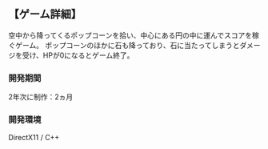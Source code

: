 ## 【ゲーム詳細】
空中から降ってくるポップコーンを拾い、中心にある円の中に運んでスコアを稼ぐゲーム。
ポップコーンのほかに石も降っており、石に当たってしまうとダメージを受け、HPが0になるとゲーム終了。

### 開発期間
2年次に制作：2ヵ月

### 開発環境
DirectX11 / C++
